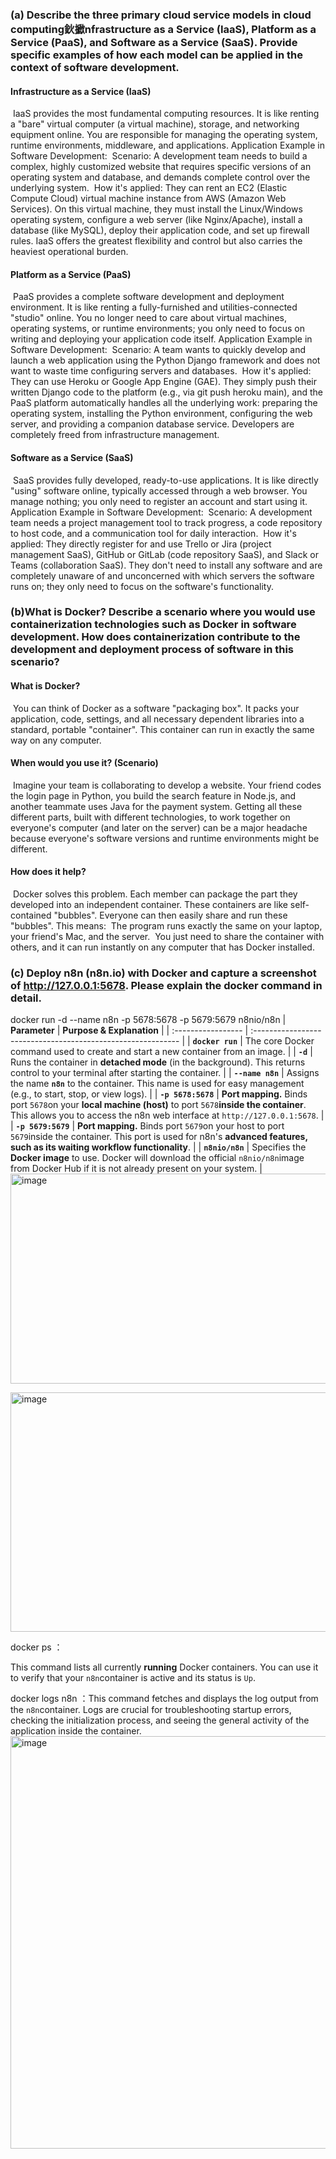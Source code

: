 ### (a)	Describe the three primary cloud service models in cloud computing鈥擨nfrastructure as a Service (IaaS), Platform as a Service (PaaS), and Software as a Service (SaaS). Provide specific examples of how each model can be applied in the context of software development.
#### Infrastructure as a Service (IaaS)

​	IaaS provides the most fundamental computing resources. It is like renting a "bare" virtual computer (a virtual machine), storage, and networking equipment online. You are responsible for managing the operating system, runtime environments, middleware, and applications.
​	Application Example in Software Development:
​	Scenario: A development team needs to build a complex, highly customized website that requires specific versions of an operating system and database, and demands complete control over the underlying system.
​	How it's applied: They can rent an EC2 (Elastic Compute Cloud) virtual machine instance from AWS (Amazon Web Services). On this virtual machine, they must install the Linux/Windows operating system, configure a web server (like Nginx/Apache), install a database (like MySQL), deploy their application code, and set up firewall rules. IaaS offers the greatest flexibility and control but also carries the heaviest operational burden.

#### Platform as a Service (PaaS)

​	PaaS provides a complete software development and deployment environment. It is like renting a fully-furnished and utilities-connected "studio" online. You no longer need to care about virtual machines, operating systems, or runtime environments; you only need to focus on writing and deploying your application code itself.
​	Application Example in Software Development:
​	Scenario: A team wants to quickly develop and launch a web application using the Python Django framework and does not want to waste time configuring servers and databases.
​	How it's applied: They can use Heroku or Google App Engine (GAE). They simply push their written Django code to the platform (e.g., via git push heroku main), and the PaaS platform automatically handles all the underlying work: preparing the operating system, installing the Python environment, configuring the web server, and providing a companion database service. Developers are completely freed from infrastructure management.

#### Software as a Service (SaaS)

​	SaaS provides fully developed, ready-to-use applications. It is like directly "using" software online, typically accessed through a web browser. You manage nothing; you only need to register an account and start using it.
​	Application Example in Software Development:
​	Scenario: A development team needs a project management tool to track progress, a code repository to host code, and a communication tool for daily interaction.
​	How it's applied: They directly register for and use Trello or Jira (project management SaaS), GitHub or GitLab (code repository SaaS), and Slack or Teams (collaboration SaaS). They don't need to install any software and are completely unaware of and unconcerned with which servers the software runs on; they only need to focus on the software's functionality.


### (b)What is Docker? Describe a scenario where you would use containerization technologies such as Docker in software development. How does containerization contribute to the development and deployment process of software in this scenario?


#### What is Docker?

​	You can think of Docker as a software "packaging box". It packs your application, code, settings, and all necessary dependent libraries into a standard, portable "container". This container can run in exactly the same way on any computer.

#### When would you use it? (Scenario)

​	Imagine your team is collaborating to develop a website. Your friend codes the login page in Python, you build the search feature in Node.js, and another teammate uses Java for the payment system. Getting all these different parts, built with different technologies, to work together on everyone's computer (and later on the server) can be a major headache because everyone's software versions and runtime environments might be different.

#### How does it help?

​	Docker solves this problem. Each member can package the part they developed into an independent container. These containers are like self-contained "bubbles". Everyone can then easily share and run these "bubbles". This means:
​	The program runs exactly the same on your laptop, your friend's Mac, and the server.
​	You just need to share the container with others, and it can run instantly on any computer that has Docker installed.

### (c) Deploy n8n (n8n.io) with Docker and capture a screenshot of http://127.0.0.1:5678. Please explain the docker command in detail.
docker run -d --name n8n -p 5678:5678 -p 5679:5679 n8nio/n8n
| **Parameter**      | **Purpose & Explanation**                                    |
| :----------------- | :----------------------------------------------------------- |
| **`docker run`**   | The core Docker command used to create and start a new container from an image. |
| **`-d`**           | Runs the container in **detached mode** (in the background). This returns control to your terminal after starting the container. |
| **`--name n8n`**   | Assigns the name **`n8n`** to the container. This name is used for easy management (e.g., to start, stop, or view logs). |
| **`-p 5678:5678`** | **Port mapping.** Binds port `5678`on your **local machine (host)** to port `5678`**inside the container**. This allows you to access the n8n web interface at `http://127.0.0.1:5678`. |
| **`-p 5679:5679`** | **Port mapping.** Binds port `5679`on your host to port `5679`inside the container. This port is used for n8n's **advanced features, such as its waiting workflow functionality**. |
| **`n8nio/n8n`**    | Specifies the **Docker image** to use. Docker will download the official `n8nio/n8n`image from Docker Hub if it is not already present on your system. |
<img width="796" height="336" alt="image" src="https://github.com/user-attachments/assets/3162038a-8fd7-4678-8e8f-5762696919c2" />

<img width="812" height="383" alt="image" src="https://github.com/user-attachments/assets/76807a0a-36ee-4afb-927c-6190df1ae831" />

docker ps  ：

 This command lists all currently **running** Docker containers. You can use it to verify that your `n8n`container is active and its status is `Up`.

docker logs n8n ：This command fetches and displays the log output from the `n8n`container. Logs are crucial for troubleshooting startup errors, checking the initialization process, and seeing the general activity of the application inside the container.
<img width="1661" height="660" alt="image" src="https://github.com/user-attachments/assets/c8e77a4b-71f1-48eb-8c8c-d614c104c76a" />



